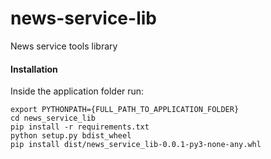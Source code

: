 # news-service-lib
News service tools library

#### Installation
Inside the application folder run:
```
export PYTHONPATH={FULL_PATH_TO_APPLICATION_FOLDER}
cd news_service_lib
pip install -r requirements.txt
python setup.py bdist_wheel
pip install dist/news_service_lib-0.0.1-py3-none-any.whl
```
